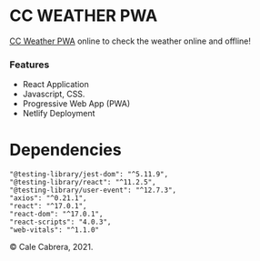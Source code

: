 # CC WEATHER PWA

[CC Weather PWA](https://ccweather.netlify.app/) online to check the weather online and offline!

### Features

-   React Application
-   Javascript, CSS.
-   Progressive Web App (PWA)
-   Netlify Deployment

# Dependencies

    "@testing-library/jest-dom": "^5.11.9",
    "@testing-library/react": "^11.2.5",
    "@testing-library/user-event": "^12.7.3",
    "axios": "^0.21.1",
    "react": "^17.0.1",
    "react-dom": "^17.0.1",
    "react-scripts": "4.0.3",
    "web-vitals": "^1.1.0"

&copy; Cale Cabrera, 2021.
